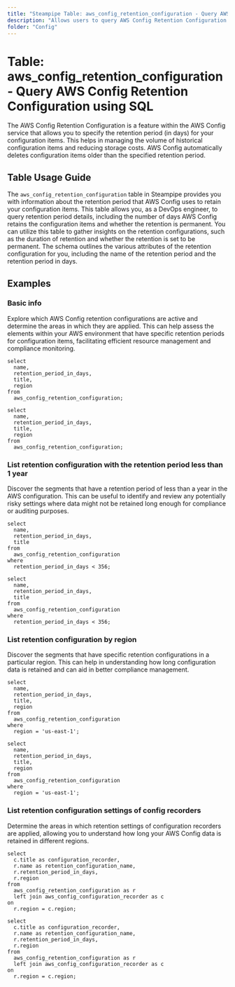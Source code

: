 ```yaml
---
title: "Steampipe Table: aws_config_retention_configuration - Query AWS Config Retention Configuration using SQL"
description: "Allows users to query AWS Config Retention Configuration for information about the retention period that AWS Config uses to retain your configuration items."
folder: "Config"
---
```


# Table: aws_config_retention_configuration - Query AWS Config Retention Configuration using SQL

The AWS Config Retention Configuration is a feature within the AWS Config service that allows you to specify the retention period (in days) for your configuration items. This helps in managing the volume of historical configuration items and reducing storage costs. AWS Config automatically deletes configuration items older than the specified retention period.

## Table Usage Guide

The `aws_config_retention_configuration` table in Steampipe provides you with information about the retention period that AWS Config uses to retain your configuration items. This table allows you, as a DevOps engineer, to query retention period details, including the number of days AWS Config retains the configuration items and whether the retention is permanent. You can utilize this table to gather insights on the retention configurations, such as the duration of retention and whether the retention is set to be permanent. The schema outlines the various attributes of the retention configuration for you, including the name of the retention period and the retention period in days.

## Examples

### Basic info
Explore which AWS Config retention configurations are active and determine the areas in which they are applied. This can help assess the elements within your AWS environment that have specific retention periods for configuration items, facilitating efficient resource management and compliance monitoring.

```sql+postgres
select
  name,
  retention_period_in_days,
  title,
  region
from
  aws_config_retention_configuration;
```

```sql+sqlite
select
  name,
  retention_period_in_days,
  title,
  region
from
  aws_config_retention_configuration;
```

### List retention configuration with the retention period less than 1 year
Discover the segments that have a retention period of less than a year in the AWS configuration. This can be useful to identify and review any potentially risky settings where data might not be retained long enough for compliance or auditing purposes.

```sql+postgres
select
  name,
  retention_period_in_days,
  title
from
  aws_config_retention_configuration
where
  retention_period_in_days < 356;
```

```sql+sqlite
select
  name,
  retention_period_in_days,
  title
from
  aws_config_retention_configuration
where
  retention_period_in_days < 356;
```

### List retention configuration by region
Discover the segments that have specific retention configurations in a particular region. This can help in understanding how long configuration data is retained and can aid in better compliance management.

```sql+postgres
select
  name,
  retention_period_in_days,
  title,
  region
from
  aws_config_retention_configuration
where
  region = 'us-east-1';
```

```sql+sqlite
select
  name,
  retention_period_in_days,
  title,
  region
from
  aws_config_retention_configuration
where
  region = 'us-east-1';
```

### List retention configuration settings of config recorders
Determine the areas in which retention settings of configuration recorders are applied, allowing you to understand how long your AWS Config data is retained in different regions.

```sql+postgres
select
  c.title as configuration_recorder,
  r.name as retention_configuration_name,
  r.retention_period_in_days,
  r.region
from
  aws_config_retention_configuration as r
  left join aws_config_configuration_recorder as c
on
  r.region = c.region;
```

```sql+sqlite
select
  c.title as configuration_recorder,
  r.name as retention_configuration_name,
  r.retention_period_in_days,
  r.region
from
  aws_config_retention_configuration as r
  left join aws_config_configuration_recorder as c
on
  r.region = c.region;
```